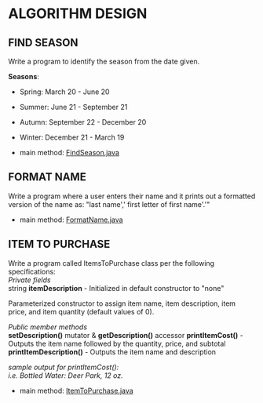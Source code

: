 # ALGORITHM DESIGN

## FIND SEASON
Write a program to identify the season from the date given.

**Seasons**:
* Spring: March 20 - June 20
* Summer: June 21 - September 21
* Autumn: September 22 - December 20
* Winter: December 21 - March 19

* main method: [FindSeason.java](FindSeason.java)

## FORMAT NAME
Write a program where a user enters their name and it prints out a formatted version of the name as: "last name',' first letter of first name'.'"

* main method: [FormatName.java](FormatName.java)

## ITEM TO PURCHASE
Write a program called ItemsToPurchase class per the following specifications:</br>
*Private fields</br>*
string **itemDescription** - Initialized in default constructor to "none"</br>

Parameterized constructor to assign item name, item description, item price, and item quantity (default values of 0).</br>

*Public member methods</br>*
**setDescription()** mutator & **getDescription()** accessor 
**printItemCost()** - Outputs the item name followed by the quantity, price, and subtotal
**printItemDescription()** - Outputs the item name and description
 
 *sample output for printItemCost():</br>
 i.e. Bottled Water: Deer Park, 12 oz.*
 
 * main method: [ItemToPurchase.java](ItemToPurchase.java)
